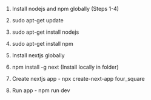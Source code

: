 1) Install nodejs and npm globally (Steps 1-4)
2) sudo apt-get update
3) sudo apt-get install nodejs
4) sudo apt-get install npm

5) Install nextjs globally 
6) npm install -g next (Install locally in folder)

7) Create nextjs app - npx create-next-app four_square

8) Run app - npm run dev

